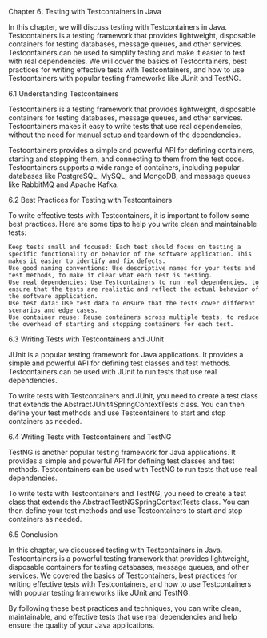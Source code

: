 Chapter 6: Testing with Testcontainers in Java

In this chapter, we will discuss testing with Testcontainers in Java. Testcontainers is a testing framework that provides lightweight, disposable containers for testing databases, message queues, and other services. Testcontainers can be used to simplify testing and make it easier to test with real dependencies. We will cover the basics of Testcontainers, best practices for writing effective tests with Testcontainers, and how to use Testcontainers with popular testing frameworks like JUnit and TestNG.

6.1 Understanding Testcontainers

Testcontainers is a testing framework that provides lightweight, disposable containers for testing databases, message queues, and other services. Testcontainers makes it easy to write tests that use real dependencies, without the need for manual setup and teardown of the dependencies.

Testcontainers provides a simple and powerful API for defining containers, starting and stopping them, and connecting to them from the test code. Testcontainers supports a wide range of containers, including popular databases like PostgreSQL, MySQL, and MongoDB, and message queues like RabbitMQ and Apache Kafka.

6.2 Best Practices for Testing with Testcontainers

To write effective tests with Testcontainers, it is important to follow some best practices. Here are some tips to help you write clean and maintainable tests:

    Keep tests small and focused: Each test should focus on testing a specific functionality or behavior of the software application. This makes it easier to identify and fix defects.
    Use good naming conventions: Use descriptive names for your tests and test methods, to make it clear what each test is testing.
    Use real dependencies: Use Testcontainers to run real dependencies, to ensure that the tests are realistic and reflect the actual behavior of the software application.
    Use test data: Use test data to ensure that the tests cover different scenarios and edge cases.
    Use container reuse: Reuse containers across multiple tests, to reduce the overhead of starting and stopping containers for each test.

6.3 Writing Tests with Testcontainers and JUnit

JUnit is a popular testing framework for Java applications. It provides a simple and powerful API for defining test classes and test methods. Testcontainers can be used with JUnit to run tests that use real dependencies.

To write tests with Testcontainers and JUnit, you need to create a test class that extends the AbstractJUnit4SpringContextTests class. You can then define your test methods and use Testcontainers to start and stop containers as needed.

6.4 Writing Tests with Testcontainers and TestNG

TestNG is another popular testing framework for Java applications. It provides a simple and powerful API for defining test classes and test methods. Testcontainers can be used with TestNG to run tests that use real dependencies.

To write tests with Testcontainers and TestNG, you need to create a test class that extends the AbstractTestNGSpringContextTests class. You can then define your test methods and use Testcontainers to start and stop containers as needed.

6.5 Conclusion

In this chapter, we discussed testing with Testcontainers in Java. Testcontainers is a powerful testing framework that provides lightweight, disposable containers for testing databases, message queues, and other services. We covered the basics of Testcontainers, best practices for writing effective tests with Testcontainers, and how to use Testcontainers with popular testing frameworks like JUnit and TestNG.

By following these best practices and techniques, you can write clean, maintainable, and effective tests that use real dependencies and help ensure the quality of your Java applications.
